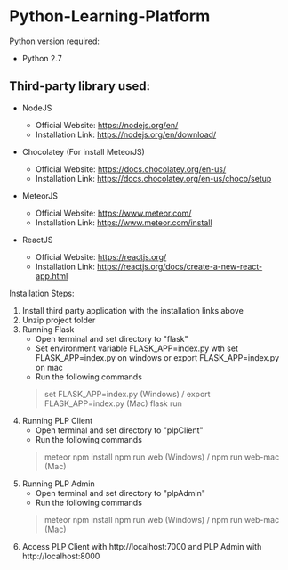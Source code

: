 # Python-Learning-Platform

Python version required:

- Python 2.7

## Third-party library used:
- NodeJS
  - Official Website: https://nodejs.org/en/
  - Installation Link: https://nodejs.org/en/download/

- Chocolatey (For install MeteorJS)
  - Official Website: https://docs.chocolatey.org/en-us/
  - Installation Link: https://docs.chocolatey.org/en-us/choco/setup

- MeteorJS
  - Official Website: https://www.meteor.com/
  - Installation Link: https://www.meteor.com/install

- ReactJS
  - Official Website: https://reactjs.org/
  - Installation Link: https://reactjs.org/docs/create-a-new-react-app.html

Installation Steps:

1.  Install third party application with the installation links above
2.  Unzip project folder
3.  Running Flask
    - Open terminal and set directory to "flask"
    - Set environment variable FLASK_APP=index.py wth set FLASK_APP=index.py on windows or export FLASK_APP=index.py on mac
    - Run the following commands
    > set FLASK_APP=index.py (Windows) / export FLASK_APP=index.py (Mac)
    > flask run
4.  Running PLP Client
    - Open terminal and set directory to "plpClient"
    - Run the following commands
    > meteor npm install
    > npm run web (Windows) / npm run web-mac (Mac)
4.  Running PLP Admin
    - Open terminal and set directory to "plpAdmin"
    - Run the following commands
    > meteor npm install
    > npm run web (Windows) / npm run web-mac (Mac)
5.  Access PLP Client with http://localhost:7000 and PLP Admin with http://localhost:8000
